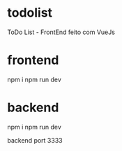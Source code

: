 # todolist
ToDo List - FrontEnd feito com VueJs

##

# frontend
npm i 
npm run dev

# backend

npm i
npm run dev

backend port 3333